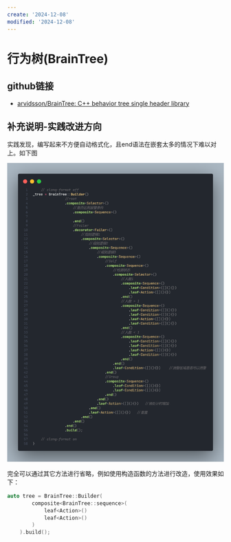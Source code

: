 ```yaml
---
create: '2024-12-08'
modified: '2024-12-08'
---
```


# 行为树(BrainTree)

## github链接

* [arvidsson/BrainTree: C++ behavior tree single header library](https://github.com/arvidsson/BrainTree)

## 补充说明-实践改进方向

实践发现，编写起来不方便自动格式化，且end语法在嵌套太多的情况下难以对上。如下图

![51757018ff89325b3d5b49c151c062b](./assets/51757018ff89325b3d5b49c151c062b.png)

完全可以通过其它方法进行省略，例如使用构造函数的方法进行改造，使用效果如下：

```C++
auto tree = BrainTree::Builder(
        composite<BrainTree::sequence>(
            leaf<Action>()
            leaf<Action>()
        )
    ).build();
```